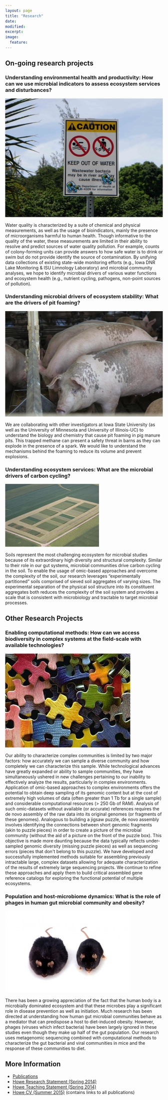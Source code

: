 ```yaml
---
layout: page
title: "Research"
date: 
modified:
excerpt:
image:
  feature:
---
```

## On-going research projects ##

### Understanding environmental health and productivity:  How can we use microbial indicators to assess ecosystem services and disturbances? ###

![safewater](https://raw.githubusercontent.com/germs-lab/germs-lab.github.com/master/images/Kauai_Sign_Small.jpg)

Water quality is characterized by a suite of chemical and physical measurements, as well as the usage of bioindicators, mainly the presence of microorganisms harmful to human health.  Though informative to the quality of the water, these measurements are limited in their ability to resolve and predict sources of water quality pollution.  For example, counts of colony-forming units can provide answers to how safe water is to drink or swim but do not provide identify the source of contamination. By unifying data collections of existing state-wide monitoring efforts (e.g., Iowa DNR Lake Monitoring & ISU Limnology Laboratory) and microbial community analyses, we hope to identify microbial drivers of various water functions and ecosystem health (e.g., nutrient cycling, pathogens, non-point sources of pollution).

### Understanding microbial drivers of ecosystem stability:  What are the drivers of pit foaming? ###

![piggies](https://raw.githubusercontent.com/germs-lab/germs-lab.github.com/master/images/pig_npr.JPG)

We are collaborating with other investigators at Iowa State University (as well as the University of Minnesota and University of Illinois-UC) to understand the biology and chemistry that cause pit foaming in pig manure pits.  This trapped methane can present a safety threat in barns as they can explode in the presence of a spark.  We would like to understand the mechanisms behind the foaming to reduce its volume and prevent explosions.  

### Understanding ecosystem services:  What are the microbial drivers of carbon cycling? ###

![COBS site](https://raw.githubusercontent.com/germs-lab/germs-lab.github.com/master/images/cobs.jpg)

Soils represent the most challenging ecosystem for microbial studies because of its extraordinary high diversity and structural complexity.  Similar to their role in our gut systems, microbial communities drive carbon cycling in the soil. To enable the usage of omic-based approaches and overcome the complexity of the soil, our research leverages “experimentally partitioned” soils comprised of sieved soil aggregates of varying sizes. The experimental separation of the physical soil structure into its constituent aggregates both reduces the complexity of the soil system and provides a scale that is consistent with microbiology and tractable to target microbial processes. 

## Other Research Projects ##

### Enabling computational methods:  How can we access biodiversity in complex systems at the field-scale with available technologies? ### 

![Puzzle](https://raw.githubusercontent.com/germs-lab/germs-lab.github.com/master/images/puzzle.jpg)

Our ability to characterize complex communities is limited by two major factors:  how accurately we can sample a diverse community and how completely we can characterize this sample. While technological advances have greatly expanded or ability to sample communities, they have simultaneously ushered in new challenges pertaining to our inability to effectively analyze the results, particularly in complex environments. Application of omic-based approaches to complex environments offers the potential to obtain deep sampling of its genomic content but at the cost of extremely high volumes of data (often greater than 1 Tb for a single sample) and considerable computational resources (> 250 Gb of RAM). Analysis of such omic-datasets without available (or accurate) references requires the de novo assembly of the raw data into its original genomes (or fragments of these genomes). Analogous to building a jigsaw puzzle, de novo assembly involves identifying the connections between short genomic fragments (akin to puzzle pieces) in order to create a picture of the microbial community (without the aid of a picture on the front of the puzzle box). This objective is made more daunting because the data typically reflects under-sampled genomic diversity (missing puzzle pieces) as well as sequencing errors (pieces that don't belong to this puzzle). We have developed and successfully implemented methods suitable for assembling previously intractable large, complex datasets allowing for adequate characterization of the results of extremely large sequencing projects.  We continue to refine these approaches and apply them to build critical assembled gene reference catalogs for exploring the functional potential of multiple ecosystems.

### Population and host-microbiome dynamics:  What is the role of phages in human gut microbial community and obesity? ###

![Dieting Mice](https://raw.githubusercontent.com/germs-lab/germs-lab.github.com/master/images/mice.jpg)

There has been a growing appreciation of the fact that the human body is a microbially dominated ecosystem and that these microbes play a significant role in disease prevention as well as initiation. Much research has been directed at understanding how human gut microbial communities behave as a mediator that can predispose a host to diet-induced obesity. However, phages (viruses which infect bacteria) have been largely ignored in these studies even though they make up half of the gut population. Our research uses metagenomic sequencing combined with computational methods to characterize the gut bacterial and viral communities in mice and the response of these communities to diet.  

## More Information ##
* [Publications](https://scholar.google.com/citations?user=ixR8YE8AAAAJ&hl=en)
* [Howe Research Statement (Spring 2014)](./research.pdf)
* [Howe Teaching Statement (Spring 2014)](./teaching.pdf)
* [Howe CV (Summer 2015)](./cv.pdf) (contains links to all publications)


